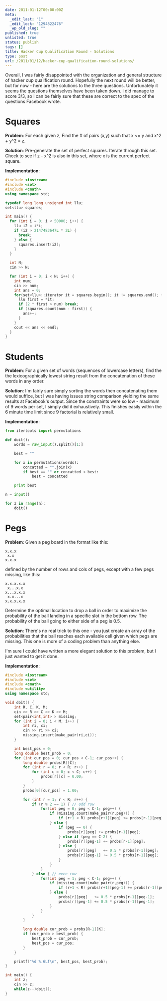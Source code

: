 ```yaml
---
date: 2011-01-12T00:00:00Z
meta:
  _edit_last: "1"
  _edit_lock: "1294822476"
  _wp_old_slug: ""
published: true
unlisted: true
status: publish
tags: []
title: Hacker Cup Qualification Round - Solutions
type: post
url: /2011/01/12/hacker-cup-qualification-round-solutions/
---
```


Overall, I was fairly disappointed with the organization and general structure of hacker cup qualification round. Hopefully the next round will be better, but for now - here are the solutions to the three questions. Unfortunately it seems the questions themselves have been taken down. I did manage to score 3/3, so I can be fairly sure that these are correct to the spec of the questions Facebook wrote.

Squares
=====

**Problem**: For each given z,  Find the # of pairs (x,y) such that x <= y and x^2 + y^2 = z.

**Solution**: Pre-generate the set of perfect squares. Iterate through this set. Check to see if z - x^2 is also in this set, where x is the current perfect square.

**Implementation**:

```cpp
#include <iostream>
#include <set>
#include <cmath>
using namespace std;

typedef long long unsigned int llu;
set<llu> squares;

int main() {
  for (int i = 0; i < 50000; i++) {
    llu i2 = i*i;
    if (i2 > 2147483647L * 2L) {
      break;
    } else {
      squares.insert(i2);
    }
  }

  int N;
  cin >> N;

  for (int i = 0; i < N; i++) {
    int num;
    cin >> num;
    int ans = 0;
    for(set<llu>::iterator it = squares.begin(); it != squares.end(); ++it) {
      llu first = *it;
      if (2 * first > num) break;
      if (squares.count(num - first)) {
        ans++;
      }
    }
    cout << ans << endl;
  }
}

```
Students
======

**Problem**: For a given set of words (sequences of lowercase letters), find the the lexicographically lowest string result from the concatenation of these words in any order.

**Solution**: I'm fairly sure simply sorting the words then concatenating them would suffice, but I was having issues string comparison yielding the same results at Facebook's output. Since the constraints were so low - maximum of 9 words per set, I simply did it exhaustively. This finishes easily within the 6 minute time limit since 9 factorial is relatively small.

**Implementation**:

```python
from itertools import permutations

def doit():
    words = raw_input().split()[1:]

    best = ""

    for x in permutations(words):
        concatted = "".join(x)
        if best == "" or concatted < best:
            best = concatted

    print best

n = input()

for z in range(n):
    doit()
```

Pegs
===

**Problem**: Given a peg board in the format like this:

    x.x.x
     x.x
    x.x.x

defined by the number of rows and cols of pegs, except with a few pegs missing, like this:

    x.x.x.x.x
     x...x.x
    x...x.x.x
     x.x...x
    x.x.x.x.x

Determine the optimal location to drop a ball in order to maximize the probability of the ball landing in a specific slot in the bottom row. The probability of the ball going to either side of a peg is 0.5.

**Solution**: There's no real trick to this one - you just create an array of the probabilities that the ball reaches each available cell given which pegs are missing. This one is more of a coding problem than anything else.

I'm sure I could have written a more elegant solution to this problem, but I just wanted to get it done.

**Implementation**:

```cpp
#include <iostream>
#include <set>
#include <cmath>
#include <utility>
using namespace std;

void doit() {
    int R, C, K, M;
    cin >> R >> C >> K >> M;
    set<pair<int,int> > missing;
    for (int i = 0; i < M; i++) {
        int ri, ci;
        cin >> ri >> ci;
        missing.insert(make_pair(ri,ci));
    }

    int best_pos = 0;
    long double best_prob = 0;
    for (int cur_pos = 0; cur_pos < C-1; cur_pos++) {
        long double probs[R][C];
        for (int r = 0; r < R; r++) {
            for (int c = 0; c < C; c++) {
                probs[r][c] = 0.00;
            }
        }
        probs[0][cur_pos] = 1.00;

        for (int r = 1; r < R; r++) {
            if (r % 2 == 1) { // odd row
                for(int peg = 0; peg < C-1; peg++) {
                    if (missing.count(make_pair(r,peg))) {
                        if (r+1 < R) probs[r+1][peg] += probs[r-1][peg];
                    } else {
                        if (peg == 0) {
                            probs[r][peg] += probs[r-1][peg];
                        } else if (peg == C-2) {
                            probs[r][peg-1] += probs[r-1][peg];
                        } else {
                            probs[r][peg]   += 0.5 * probs[r-1][peg];
                            probs[r][peg-1] += 0.5 * probs[r-1][peg];
                        }
                    }
                }
            } else { // even row
                for(int peg = 1; peg < C-1; peg++) {
                    if (missing.count(make_pair(r,peg))) {
                        if (r+1 < R) probs[r+1][peg-1] += probs[r-1][peg-1];
                    } else {
                        probs[r][peg]   += 0.5 * probs[r-1][peg-1];
                        probs[r][peg-1] += 0.5 * probs[r-1][peg-1];
                    }
                }
            }
        }

        long double cur_prob = probs[R-1][K];
        if (cur_prob > best_prob) {
            best_prob = cur_prob;
            best_pos = cur_pos;
        }
    }

    printf("%d %.6Lf\n", best_pos, best_prob);
}

int main() {
    int z;
    cin >> z;
    while(z--)doit();
}
```
